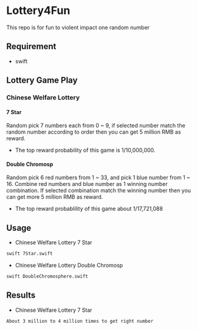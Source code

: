 # Lottery4Fun
This repo is for fun to violent impact one random number

## Requirement
* swift

## Lottery Game Play
### Chinese Welfare Lottery
#### 7 Star
Random pick 7 numbers each from 0 ~ 9, if selected number match the random number according to order then you can get 5 million RMB as reward.  
* The top reward probability of this game is 1/10,000,000.
#### Double Chromosp
Random pick 6 red numbers from 1 ~ 33, and pick 1 blue number from 1 ~ 16. Combine red numbers and blue number as 1 winning number combination. If selected combination match the winning number then you can get more 5 million RMB as reward.
* The top reward probablility of this game about 1/17,721,088

## Usage
* Chinese Welfare Lottery 7 Star
```bash
swift 7Star.swift
```
* Chinese Welfare Lottery Double Chromosp
```bash
swift DoubleChromosphere.swift
```
## Results
* Chinese Welfare Lottery 7 Star
```
About 3 million to 4 million times to get right number
```
